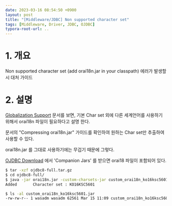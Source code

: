 ```yaml
---
date: 2023-03-16 08:54:50 +0900
layout: post
title: "[Middleware/JDBC] Non supported character set"
tags: [Middleware, Driver, JDBC, OJDBC]
typora-root-url: ..
---
```


# 1. 개요

Non supported character set (add orai18n.jar in your classpath) 에러가 발생할 시 대처 가이드



# 2. 설명

[Globalization Support](https://docs.oracle.com/en/database/oracle/oracle-database/21/jjdbc/globalization-support.html#GUID-CE02B998-DD6A-46FC-8ECF-AD2413F09A97) 문서를 보면, 기본 Char set 외에 다른 세계언어를 사용하기 위해서 orai18n 파일이 필요하다고 설명 한다.

문서의 "Compressing orai18n.jar" 가이드를 확인하여 원하는 Char set만 추출하여 사용할 수 있다.

orai18n.jar 를 그대로 사용하기에는 무겁기 때문에 그렇다.



[OJDBC Download](https://www.oracle.com/database/technologies/appdev/jdbc-downloads.html ) 에서 'Companion Jars' 를 받으면 orai18 파일이 포함되어 있다.



```sh
$ tar -xzf ojdbc8-full.tar.gz
$ cd ojdbc8-full/
$ java -jar orai18n.jar -custom-charsets-jar custom_orai18n_ko16ksc5601.jar -charset ko16ksc5601
Added       Character set : KO16KSC5601

$ ls -al custom_orai18n_ko16ksc5601.jar
-rw-rw-r-- 1 wasadm wasadm 62561 Mar 15 11:09 custom_orai18n_ko16ksc5601.jar
```

